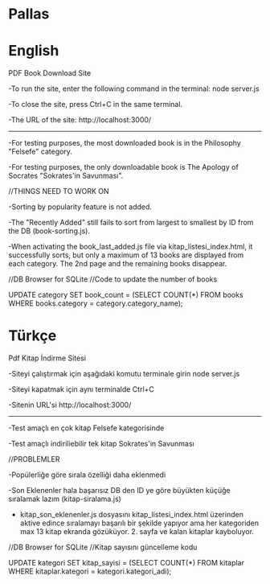 # Pallas

# English
PDF Book Download Site

-To run the site, enter the following command in the terminal:
node server.js

-To close the site, press Ctrl+C in the same terminal.

-The URL of the site:
http://localhost:3000/

------------------------------------------------------------------------------------------

-For testing purposes, the most downloaded book is in the Philosophy "Felsefe" category.

-For testing purposes, the only downloadable book is The Apology of Socrates "Sokrates'in Savunması".

//THINGS NEED TO WORK ON

-Sorting by popularity feature is not added.

-The "Recently Added" still fails to sort from largest to smallest by ID from the DB (book-sorting.js).

-When activating the book_last_added.js file via kitap_listesi_index.html, it successfully sorts, but only a maximum of 13 books are displayed from each category. The 2nd page and the remaining books disappear.

//DB Browser for SQLite
//Code to update the number of books

UPDATE category
SET book_count = (SELECT COUNT(*) FROM books WHERE books.category = category.category_name);

# Türkçe
Pdf Kitap İndirme Sitesi

-Siteyi çalıştırmak için aşağıdaki komutu terminale girin
node server.js

-Siteyi kapatmak için aynı terminalde Ctrl+C

-Sitenin URL'si
http://localhost:3000/

------------------------------------------------------------------------------------------

-Test amaçlı en çok kitap Felsefe kategorisinde

-Test amaçlı indiriliebilir tek kitap Sokrates'in Savunması

//PROBLEMLER

-Popülerliğe göre sırala özelliği daha eklenmedi

-Son Eklenenler hala başarısız DB den ID ye göre büyükten küçüğe sıralamak lazım (kitap-siralama.js)

- kitap_son_eklenenler.js dosyasını kitap_listesi_index.html üzerinden aktive edince sıralamayı başarılı bir şekilde yapıyor ama her kategoriden max 13 kitap ekranda gözüküyor. 2. sayfa ve kalan kitaplar kayboluyor.



//DB Browser for SQLite 
//Kitap sayısını güncelleme kodu

UPDATE kategori
SET kitap_sayisi = (SELECT COUNT(*) FROM kitaplar WHERE kitaplar.kategori = kategori.kategori_adi);




